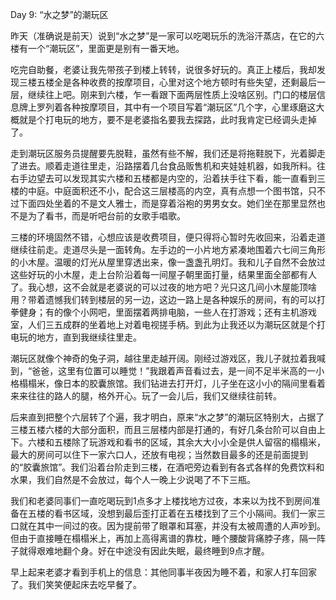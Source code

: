 Day 9: “水之梦”的潮玩区

昨天（准确说是前天）说到“水之梦”是一家可以吃喝玩乐的洗浴汗蒸店，在它的六楼有一个“潮玩区”，里面更是别有一番天地。

吃完自助餐，老婆让我先带孩子到楼上转转，说很多好玩的。真正上楼后，我却发现三楼五楼全是各种收费的按摩项目，心里对这个地方顿时有些失望，还剩最后一层，继续往上吧。刚来到六楼，乍一看跟下面两层性质上没啥区别。门口的楼层信息牌上罗列着各种按摩项目，其中有一个项目写着“潮玩区”几个字，心里琢磨这大概就是个打电玩的地方，要不是老婆指名要我去探路，此时我肯定已经调头走掉了。

走到潮玩区服务员提醒要先脱鞋，虽然有些不解，我们还是将拖鞋脱下，光着脚走了进去。顺着走道往里走，沿路摆着几台食品贩售机和夹娃娃机器，如我所料。往右手边望去可以发现其实六楼和五楼都是内空的，沿着扶手往下看，能一直看到三楼的中庭。中庭面积还不小，配合这三层楼高的内空，真有点想一个图书馆，只不过下面四处坐着的不是文人雅士，而是穿着浴袍的男男女女。她们坐在那里显然也不是为了看书，而是听吧台前的女歌手唱歌。

三楼的环境固然不错，心想应该是收费项目，便只得将心暂时先收回来，沿着走道继续往前走。走道尽头是一面转角。左手边的一小片地方紧凑地围着六七间三角形的小木屋。温暖的灯光从屋里穿透出来，像一盏盏孔明灯。我和儿子自然不会放过这些好玩的小木屋，走上台阶沿着每一间屋子朝里面打量，结果里面全部都有人了。我心想，这不会就是老婆说的可以过夜的地方吧？光只这几间小木屋能顶啥用？带着遗憾我们转到楼层的另一边，这边一路上是各种娱乐的房间，有的可以打拳健身；有的像个小网吧，里面摆着两排电脑，一些人在打游戏；还有主机游戏室，人们三五成群的坐着地上对着电视搓手柄。到此为止我还以为潮玩区就是个打电玩的地方，直到我继续往里走。

潮玩区就像个神奇的兔子洞，越往里走越开阔。刚经过游戏区，我儿子就拉着我喊到，“爸爸，这里有位置可以睡觉！”我跟着声音看过去，是一间不足半米高的一小格榻榻米，像日本的胶囊旅馆。我们钻进去打开灯，儿子坐在这小小的隔间里看着来来往往的路人的腿，格外开心。玩了一会儿后，我们又继续往前转。

后来直到把整个六层转了个遍，我才明白，原来“水之梦”的潮玩区特别大，占据了三楼五楼六楼的大部分面积，而且三层楼内部是打通的，有好几条台阶可以自由上下。六楼和五楼除了玩游戏和看书的区域，其余大大小小全是供人留宿的榻榻米，最大的房间可以住下一家六口人，还放有电视；当然数目最多的还是前面提到的“胶囊旅馆”。我们沿着台阶走到三楼，在酒吧旁边看到有各式各样的免费饮料和水果，我们自然是不会放过，每个人一晚上少说喝了不下三瓶。

我们和老婆同事们一直吃喝玩到1点多才上楼找地方过夜，本来以为找不到房间准备在五楼的看书区域，没想到最后歪打正着在五楼找到了三个小隔间。我们一家三口就在其中一间过的夜。因为提前带了眼罩和耳塞，并没有太被周遭的人声吵到。但由于直接睡在榻榻米上，再加上高得离谱的靠枕，睡个腰酸背痛脖子疼，隔一阵子就得艰难地翻个身。好在中途没有因此失眠，最终睡到9点才醒。

早上起来老婆才看到手机上的信息：其他同事半夜因为睡不着，和家人打车回家了。我们笑笑便起床去吃早餐了。

